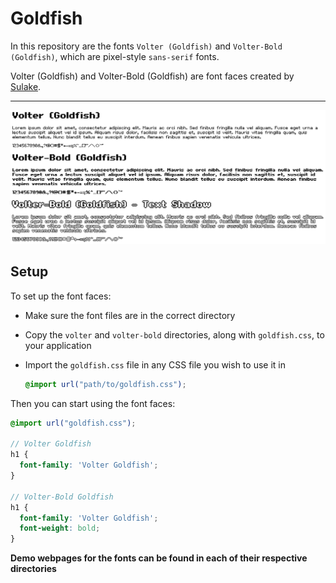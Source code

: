 # Goldfish

In this repository are the fonts `Volter (Goldfish)` and `Volter-Bold (Goldfish)`, which are pixel-style `sans-serif` fonts.

Volter (Goldfish) and Volter-Bold (Goldfish) are font faces created by [Sulake](http://www.sulake.com/).

---

<img src="./demo.png">

## Setup

To set up the font faces:

- Make sure the font files are in the correct directory
- Copy the `volter` and `volter-bold` directories, along with `goldfish.css`, to your application
- Import the `goldfish.css` file in any CSS file you wish to use it in

  ```scss
  @import url("path/to/goldfish.css");
  ```

Then you can start using the font faces:

```scss
@import url("goldfish.css");

// Volter Goldfish
h1 {
  font-family: 'Volter Goldfish';
}

// Volter-Bold Goldfish
h1 {
  font-family: 'Volter Goldfish';
  font-weight: bold;
}
```

**Demo webpages for the fonts can be found in each of their respective directories**